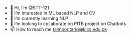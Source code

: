- 👋 Hi, I’m @STT-121
- 👀 I’m interested in ML based NLP and CV
- 🌱 I’m currently learning NLP
- 💞️ I’m looking to collaborate on PITB project on Chatbots
- 📫 How to reach me taimoor.tariq@kics.edu.pk

<!---
STT-121/STT-121 is a ✨ special ✨ repository because its `README.md` (this file) appears on your GitHub profile.
You can click the Preview link to take a look at your changes.
--->
